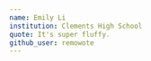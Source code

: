 ```yaml
---
name: Emily Li
institution: Clements High School
quote: It's super fluffy.
github_user: remowote
---
```

